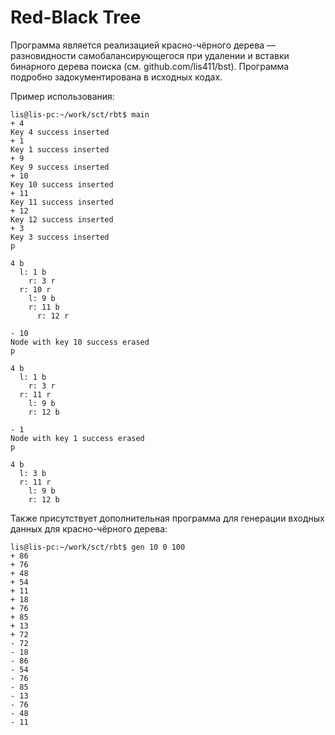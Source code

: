 # Red-Black Tree

Программа является реализацией красно-чёрного дерева — разновидности самобалансирующегося при удалении и вставки бинарного дерева поиска (см. github.com/lis411/bst). Программа подробно задокументирована в исходных кодах.

Пример использования:

```
lis@lis-pc:~/work/sct/rbt$ main
+ 4
Key 4 success inserted
+ 1
Key 1 success inserted
+ 9
Key 9 success inserted
+ 10
Key 10 success inserted
+ 11
Key 11 success inserted
+ 12
Key 12 success inserted
+ 3
Key 3 success inserted
p

4 b
  l: 1 b
    r: 3 r
  r: 10 r
    l: 9 b
    r: 11 b
      r: 12 r

- 10
Node with key 10 success erased
p

4 b
  l: 1 b
    r: 3 r
  r: 11 r
    l: 9 b
    r: 12 b

- 1
Node with key 1 success erased
p

4 b
  l: 3 b
  r: 11 r
    l: 9 b
    r: 12 b
```

Также присутствует дополнительная программа для генерации входных данных для красно-чёрного дерева:

```
lis@lis-pc:~/work/sct/rbt$ gen 10 0 100
+ 86
+ 76
+ 48
+ 54
+ 11
+ 18
+ 76
+ 85
+ 13
+ 72
- 72
- 18
- 86
- 54
- 76
- 85
- 13
- 76
- 48
- 11
```
